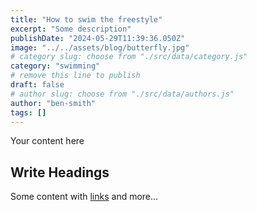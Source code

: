 ```yaml
---
title: "How to swim the freestyle"
excerpt: "Some description"
publishDate: "2024-05-29T11:39:36.050Z"
image: "../../assets/blog/butterfly.jpg"
# category slug: choose from "./src/data/category.js"
category: "swimming"
# remove this line to publish
draft: false
# author slug: choose from "./src/data/authors.js"
author: "ben-smith"
tags: []
---
```


Your content here

## Write Headings

Some content with [links](#) and more...
